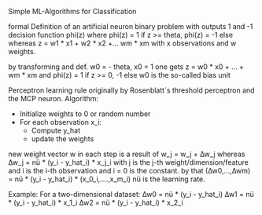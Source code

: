 Simple ML-Algorithms for Classification

formal Definition of an artificial neuron
binary problem with outputs 1 and -1
decision function phi(z) where phi(z) = 1 if z >= theta, phi(z) = -1 else
whereas z = w1 * x1 + w2 * x2 +... wm * xm with x observations and w weights.

by transforming and def. w0 = - theta, x0 = 1 one gets
z = w0 * x0 + ... + wm * xm
and 
phi(z) = 1 if z >= 0, -1 else
w0 is the so-called bias unit

Perceptron learning rule
originally by Rosenblatt´s threshold perceptron and the MCP neuron.
Algorithm:
- Initialize weights to 0 or random number
- For each observation x_i:
    - Compute y_hat
    - update the weights

new weight vector w in each step is a result of 
w_j = w_j + ∆w_j
whereas ∆w_j = nü * (y_i - y_hat_i) * x_j_i
with j is the j-th weight/dimension/feature and i is the i-th observation and i = 0 is the constant.
by that (∆w0,...,∆wm) = nü * (y_i - y_hat_i) * (x_0_i,....,x_m_i)
nü is the learning rate.

Example: For a two-dimensional dataset:
∆w0 = nü * (y_i - y_hat_i)
∆w1 = nü * (y_i - y_hat_i) * x_1_i
∆w2 = nü * (y_i - y_hat_i) * x_2_i

